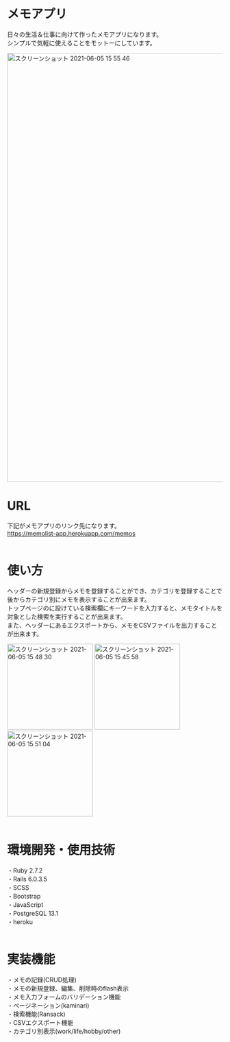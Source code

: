 # メモアプリ
日々の生活＆仕事に向けて作ったメモアプリになります。
<br>シンプルで気軽に使えることをモットーにしています。</br>

<img width="1000" alt="スクリーンショット 2021-06-05 15 55 46" src="https://user-images.githubusercontent.com/73543598/120883142-86ea1500-c616-11eb-807b-4e2845be09a0.png">
<br>

# URL
下記がメモアプリのリンク先になります。
<br>https://memolist-app.herokuapp.com/memos</br>
<br>
# 使い方
ヘッダーの新規登録からメモを登録することができ、カテゴリを登録することで後からカテゴリ別にメモを表示することが出来ます。
<br>トップページのに設けている検索欄にキーワードを入力すると、メモタイトルを対象とした検索を実行することが出来ます。
<br>また、ヘッダーにあるエクスポートから、メモをCSVファイルを出力することが出来ます。</br>

<img width="200" alt="スクリーンショット 2021-06-05 15 48 30" src="https://user-images.githubusercontent.com/73543598/120882953-92890c00-c615-11eb-9b91-381b61345400.png">  <img width="200" alt="スクリーンショット 2021-06-05 15 45 58" src="https://user-images.githubusercontent.com/73543598/120882986-b0ef0780-c615-11eb-9af0-d1d30644f498.png"> <img width="200" alt="スクリーンショット 2021-06-05 15 51 04" src="https://user-images.githubusercontent.com/73543598/120883023-dbd95b80-c615-11eb-98b8-50e77143e24b.png"> </br>
<br>


# 環境開発・使用技術
・Ruby 2.7.2
<br>・Rails 6.0.3.5
<br>・SCSS
<br>・Bootstrap
<br>・JavaScript
<br>・PostgreSQL 13.1
<br>・heroku</br>
<br>

# 実装機能
・メモの記録(CRUD処理)
<br>・メモの新規登録、編集、削除時のflash表示
<br>・メモ入力フォームのバリデーション機能
<br>・ページネーション(kaminari)
<br>・検索機能(Ransack)
<br>・CSVエクスポート機能
<br>・カテゴリ別表示(work/life/hobby/other)

